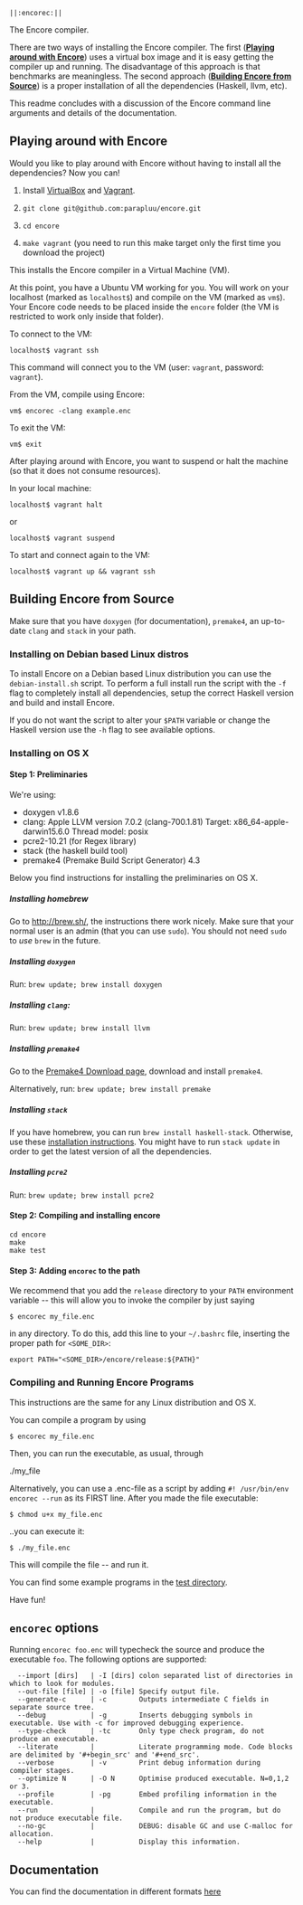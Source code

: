 ```
||:encorec:||
```

The Encore compiler.

There are two ways of installing the Encore compiler. The first ([**Playing around with Encore**](https://github.com/parapluu/encore/blob/master/README.md#playing-around-with-encore)) uses a virtual box image and it is easy getting the compiler up and running. The disadvantage of this approach is that benchmarks are meaningless. The second approach ([**Building Encore from Source**](https://github.com/parapluu/encore/blob/master/README.md#building-encore-from-source)) is a proper installation of all the dependencies (Haskell, llvm, etc).

This readme concludes with a discussion of the Encore command line arguments and details of the documentation.

## Playing around with Encore

Would you like to play around with Encore without having to install all the dependencies? Now you can!

1. Install [VirtualBox](https://www.virtualbox.org/wiki/Downloads) and [Vagrant](https://www.vagrantup.com/).

2. `git clone git@github.com:parapluu/encore.git`

3. `cd encore`

4. `make vagrant` (you need to run this make target only the first time you download the project)

This installs the Encore compiler in a Virtual Machine (VM).

At this point, you have a Ubuntu VM working for you. You will work on your localhost (marked as `localhost$`) and compile on the VM (marked as `vm$`).
Your Encore code needs to be placed inside the `encore` folder (the VM is restricted to work only inside that folder).

To connect to the VM:

    localhost$ vagrant ssh

This command will connect you to the VM (user: `vagrant`, password: `vagrant`).

From the VM, compile using Encore:

    vm$ encorec -clang example.enc

To exit the VM:

    vm$ exit

After playing around with Encore, you want to suspend or halt the machine
(so that it does not consume resources).

In your local machine:

    localhost$ vagrant halt

or

    localhost$ vagrant suspend

To start and connect again to the VM:

    localhost$ vagrant up && vagrant ssh

## Building Encore from Source

Make sure that you have `doxygen` (for documentation), `premake4`, an up-to-date
`clang` and `stack` in your path.

### Installing on Debian based Linux distros

To install Encore on a Debian based Linux distribution you can use the `debian-install.sh` script.
To perform a full install run the script with the `-f` flag to completely install all dependencies,
setup the correct Haskell version and build and install Encore.

If you do not want the script to alter your `$PATH` variable or change the Haskell version use the
`-h` flag to see available options.

### Installing on OS X

#### Step 1: Preliminaries

We're using:

 - doxygen v1.8.6
 - clang:
    Apple LLVM version 7.0.2 (clang-700.1.81)
    Target: x86_64-apple-darwin15.6.0
    Thread model: posix
 - pcre2-10.21 (for Regex library)
 - stack (the haskell build tool)
 - premake4 (Premake Build Script Generator) 4.3

Below you find instructions for installing the preliminaries on OS X.

##### Installing homebrew

Go to http://brew.sh/, the instructions there work nicely. Make sure that your normal user is an admin (that you can use `sudo`). You should not need `sudo` to *use* `brew` in the future.

##### Installing `doxygen`

Run: `brew update; brew install doxygen`

##### Installing `clang`:

Run: `brew update; brew install llvm`

##### Installing `premake4`

Go to the [Premake4 Download page](http://premake.github.io/download.html),
download and install `premake4`.

Alternatively, run: `brew update; brew install premake`

##### Installing `stack`

If you have homebrew, you can run `brew install haskell-stack`. Otherwise,
use these [installation instructions](http://docs.haskellstack.org/en/stable/README/#how-to-install).
You might have to run `stack update` in order to get the latest version
of all the dependencies.

##### Installing `pcre2`

Run: `brew update; brew install pcre2`

#### Step 2: Compiling and installing encore

    cd encore
    make
    make test

#### Step 3: Adding `encorec` to the path

We recommend that you add the `release` directory to your `PATH` environment variable -- this will allow you to invoke the compiler by just saying

    $ encorec my_file.enc

in any directory. To do this, add this line to your `~/.bashrc` file, inserting the proper path for `<SOME_DIR>`:

    export PATH="<SOME_DIR>/encore/release:${PATH}"

### Compiling and Running Encore Programs

This instructions are the same for any Linux distribution and OS X.

You can compile a program by using

    $ encorec my_file.enc

Then, you can run the executable, as usual, through

   ./my_file

Alternatively, you can use a .enc-file as a script by adding `#! /usr/bin/env encorec --run` as its FIRST line. After you made the file executable:

    $ chmod u+x my_file.enc

..you can execute it:

    $ ./my_file.enc

This will compile the file -- and run it.

You can find some example programs in the [test directory](https://github.com/parapluu/encore/tree/development/src/tests/encore/basic).

Have fun!

## `encorec` options

Running `encorec foo.enc` will typecheck the source and produce the executable
`foo`. The following options are supported:

```
  --import [dirs]   | -I [dirs] colon separated list of directories in which to look for modules.
  --out-file [file] | -o [file] Specify output file.
  --generate-c      | -c        Outputs intermediate C fields in separate source tree.
  --debug           | -g        Inserts debugging symbols in executable. Use with -c for improved debugging experience.
  --type-check      | -tc       Only type check program, do not produce an executable.
  --literate        |           Literate programming mode. Code blocks are delimited by '#+begin_src' and '#+end_src'.
  --verbose         | -v        Print debug information during compiler stages.
  --optimize N      | -O N      Optimise produced executable. N=0,1,2 or 3.
  --profile         | -pg       Embed profiling information in the executable.
  --run             |           Compile and run the program, but do not produce executable file.
  --no-gc           |           DEBUG: disable GC and use C-malloc for allocation.
  --help            |           Display this information.
```

## Documentation

You can find the documentation in different formats [here](https://stw.gitbooks.io/the-encore-programming-language/content/)
